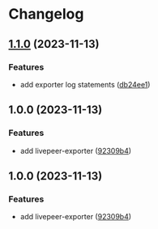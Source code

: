 # Changelog

## [1.1.0](https://github.com/rickstaa/livepeer-exporter/compare/v1.0.0...v1.1.0) (2023-11-13)


### Features

* add exporter log statements ([db24ee1](https://github.com/rickstaa/livepeer-exporter/commit/db24ee1945bffb1698fb4440c81c5d32e431a33a))

## 1.0.0 (2023-11-13)


### Features

* add livepeer-exporter ([92309b4](https://github.com/rickstaa/livepeer-exporter/commit/92309b4240d7114ec44c6c30ba36fbc0fc50b50a))

## 1.0.0 (2023-11-13)


### Features

* add livepeer-exporter ([92309b4](https://github.com/rickstaa/livepeer-exporter/commit/92309b4240d7114ec44c6c30ba36fbc0fc50b50a))
